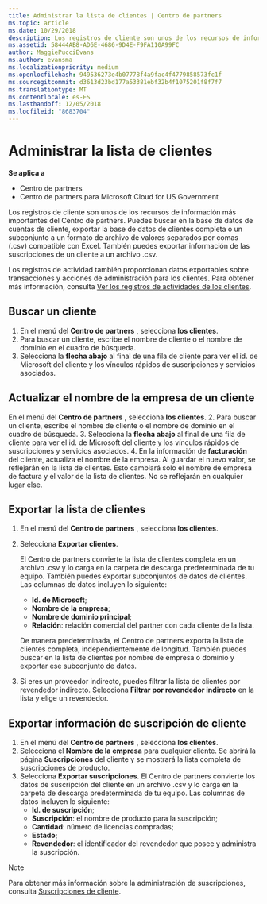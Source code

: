 ```yaml
---
title: Administrar la lista de clientes | Centro de partners
ms.topic: article
ms.date: 10/29/2018
description: Los registros de cliente son unos de los recursos de información más importantes del Centro de partners.
ms.assetid: 58444AB8-AD6E-4686-9D4E-F9FA110A99FC
author: MaggiePucciEvans
ms.author: evansma
ms.localizationpriority: medium
ms.openlocfilehash: 949536273e4b07778f4a9fac4f4779858573fc1f
ms.sourcegitcommit: d3613d23bd177a53381ebf32b4f1075201f8f7f7
ms.translationtype: MT
ms.contentlocale: es-ES
ms.lasthandoff: 12/05/2018
ms.locfileid: "8683704"
---
```

# <a name="manage-your-customer-list"></a>Administrar la lista de clientes

**Se aplica a**

-  Centro de partners
-  Centro de partners para Microsoft Cloud for US Government


Los registros de cliente son unos de los recursos de información más importantes del Centro de partners. Puedes buscar en la base de datos de cuentas de cliente, exportar la base de datos de clientes completa o un subconjunto a un formato de archivo de valores separados por comas (.csv) compatible con Excel. También puedes exportar información de las suscripciones de un cliente a un archivo .csv.

Los registros de actividad también proporcionan datos exportables sobre transacciones y acciones de administración para los clientes. Para obtener más información, consulta [Ver los registros de actividades de los clientes](activity-logs.md).


## <a name="search-for-a-customer"></a>Buscar un cliente

1.  En el menú del **Centro de partners** , selecciona **los clientes**.
2.  Para buscar un cliente, escribe el nombre de cliente o el nombre de dominio en el cuadro de búsqueda.
3.  Selecciona la **flecha abajo** al final de una fila de cliente para ver el id. de Microsoft del cliente y los vínculos rápidos de suscripciones y servicios asociados.

## <a name="update-a-customers-company-name"></a>Actualizar el nombre de la empresa de un cliente

En el menú del **Centro de partners** , selecciona **los clientes**.
2.  Para buscar un cliente, escribe el nombre de cliente o el nombre de dominio en el cuadro de búsqueda.
3.  Selecciona la **flecha abajo** al final de una fila de cliente para ver el id. de Microsoft del cliente y los vínculos rápidos de suscripciones y servicios asociados.
4.  En la información de **facturación** del cliente, actualiza el nombre de la empresa. Al guardar el nuevo valor, se reflejarán en la lista de clientes. Esto cambiará solo el nombre de empresa de factura y el valor de la lista de clientes. No se reflejarán en cualquier lugar else.

## <a name="export-your-customer-list"></a>Exportar la lista de clientes

1.  En el menú del **Centro de partners** , selecciona **los clientes**.
2.  Selecciona **Exportar clientes**.

    El Centro de partners convierte la lista de clientes completa en un archivo .csv y lo carga en la carpeta de descarga predeterminada de tu equipo. También puedes exportar subconjuntos de datos de clientes. Las columnas de datos incluyen lo siguiente:

    -   **Id. de Microsoft**;
    -   **Nombre de la empresa**;
    -   **Nombre de dominio principal**;
    -   **Relación**: relación comercial del partner con cada cliente de la lista.

    De manera predeterminada, el Centro de partners exporta la lista de clientes completa, independientemente de longitud. También puedes buscar en la lista de clientes por nombre de empresa o dominio y exportar ese subconjunto de datos.

3.  Si eres un proveedor indirecto, puedes filtrar la lista de clientes por revendedor indirecto. Selecciona **Filtrar por revendedor indirecto** en la lista y elige un revendedor.


## <a name="export-customer-subscription-information"></a>Exportar información de suscripción de cliente

1.  En el menú del **Centro de partners** , selecciona **los clientes**.
2.  Selecciona el **Nombre de la empresa** para cualquier cliente. Se abrirá la página **Suscripciones** del cliente y se mostrará la lista completa de suscripciones de producto.
3.  Selecciona **Exportar suscripciones**. El Centro de partners convierte los datos de suscripción del cliente en un archivo .csv y lo carga en la carpeta de descarga predeterminada de tu equipo. Las columnas de datos incluyen lo siguiente:
    -   **Id. de suscripción**;
    -   **Suscripción**: el nombre de producto para la suscripción;
    -   **Cantidad**: número de licencias compradas;
    -   **Estado**;
    -   **Revendedor**: el identificador del revendedor que posee y administra la suscripción.

> [!NOTE]  
> Para obtener más información sobre la administración de suscripciones, consulta [Suscripciones de cliente](customer-subscriptions.md).

     

 

 



